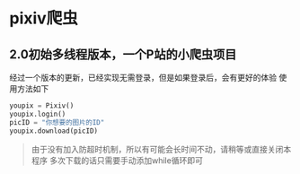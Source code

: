 # pixiv爬虫
## 2.0初始多线程版本，一个P站的小爬虫项目

经过一个版本的更新，已经实现无需登录，但是如果登录后，会有更好的体验
使用方法如下
```python
youpix = Pixiv()
youpix.login()
picID = "你想要的图片的ID"
youpix.download(picID)
```
> 由于没有加入防超时机制，所以有可能会长时间不动，请稍等或直接关闭本程序
> 多次下载的话只需要手动添加while循环即可